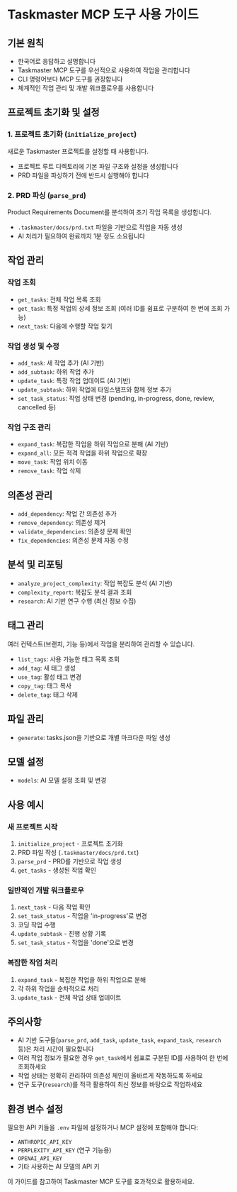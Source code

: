 # Taskmaster MCP 도구 사용 가이드

## 기본 원칙

- 한국어로 응답하고 설명합니다
- Taskmaster MCP 도구를 우선적으로 사용하여 작업을 관리합니다
- CLI 명령어보다 MCP 도구를 권장합니다
- 체계적인 작업 관리 및 개발 워크플로우를 사용합니다

## 프로젝트 초기화 및 설정

### 1. 프로젝트 초기화 (`initialize_project`)
새로운 Taskmaster 프로젝트를 설정할 때 사용합니다.
- 프로젝트 루트 디렉토리에 기본 파일 구조와 설정을 생성합니다
- PRD 파일을 파싱하기 전에 반드시 실행해야 합니다

### 2. PRD 파싱 (`parse_prd`)
Product Requirements Document를 분석하여 초기 작업 목록을 생성합니다.
- `.taskmaster/docs/prd.txt` 파일을 기반으로 작업을 자동 생성
- AI 처리가 필요하여 완료까지 1분 정도 소요됩니다

## 작업 관리

### 작업 조회
- `get_tasks`: 전체 작업 목록 조회
- `get_task`: 특정 작업의 상세 정보 조회 (여러 ID를 쉼표로 구분하여 한 번에 조회 가능)
- `next_task`: 다음에 수행할 작업 찾기

### 작업 생성 및 수정
- `add_task`: 새 작업 추가 (AI 기반)
- `add_subtask`: 하위 작업 추가
- `update_task`: 특정 작업 업데이트 (AI 기반)
- `update_subtask`: 하위 작업에 타임스탬프와 함께 정보 추가
- `set_task_status`: 작업 상태 변경 (pending, in-progress, done, review, cancelled 등)

### 작업 구조 관리
- `expand_task`: 복잡한 작업을 하위 작업으로 분해 (AI 기반)
- `expand_all`: 모든 적격 작업을 하위 작업으로 확장
- `move_task`: 작업 위치 이동
- `remove_task`: 작업 삭제

## 의존성 관리

- `add_dependency`: 작업 간 의존성 추가
- `remove_dependency`: 의존성 제거
- `validate_dependencies`: 의존성 문제 확인
- `fix_dependencies`: 의존성 문제 자동 수정

## 분석 및 리포팅

- `analyze_project_complexity`: 작업 복잡도 분석 (AI 기반)
- `complexity_report`: 복잡도 분석 결과 조회
- `research`: AI 기반 연구 수행 (최신 정보 수집)

## 태그 관리

여러 컨텍스트(브랜치, 기능 등)에서 작업을 분리하여 관리할 수 있습니다.

- `list_tags`: 사용 가능한 태그 목록 조회
- `add_tag`: 새 태그 생성
- `use_tag`: 활성 태그 변경
- `copy_tag`: 태그 복사
- `delete_tag`: 태그 삭제

## 파일 관리

- `generate`: tasks.json을 기반으로 개별 마크다운 파일 생성

## 모델 설정

- `models`: AI 모델 설정 조회 및 변경

## 사용 예시

### 새 프로젝트 시작
1. `initialize_project` - 프로젝트 초기화
2. PRD 파일 작성 (`.taskmaster/docs/prd.txt`)
3. `parse_prd` - PRD를 기반으로 작업 생성
4. `get_tasks` - 생성된 작업 확인

### 일반적인 개발 워크플로우
1. `next_task` - 다음 작업 확인
2. `set_task_status` - 작업을 'in-progress'로 변경
3. 코딩 작업 수행
4. `update_subtask` - 진행 상황 기록
5. `set_task_status` - 작업을 'done'으로 변경

### 복잡한 작업 처리
1. `expand_task` - 복잡한 작업을 하위 작업으로 분해
2. 각 하위 작업을 순차적으로 처리
3. `update_task` - 전체 작업 상태 업데이트

## 주의사항

- AI 기반 도구들(`parse_prd`, `add_task`, `update_task`, `expand_task`, `research` 등)은 처리 시간이 필요합니다
- 여러 작업 정보가 필요한 경우 `get_task`에서 쉼표로 구분된 ID를 사용하여 한 번에 조회하세요
- 작업 상태는 정확히 관리하여 의존성 체인이 올바르게 작동하도록 하세요
- 연구 도구(`research`)를 적극 활용하여 최신 정보를 바탕으로 작업하세요

## 환경 변수 설정

필요한 API 키들을 `.env` 파일에 설정하거나 MCP 설정에 포함해야 합니다:
- `ANTHROPIC_API_KEY`
- `PERPLEXITY_API_KEY` (연구 기능용)
- `OPENAI_API_KEY`
- 기타 사용하는 AI 모델의 API 키

이 가이드를 참고하여 Taskmaster MCP 도구를 효과적으로 활용하세요.
